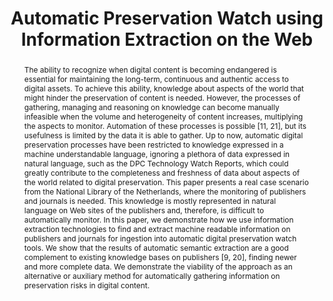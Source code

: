 ---
abstract: The ability to recognize when digital content is becoming endangered is
  essential for maintaining the long-term, continuous and authentic access to digital
  assets. To achieve this ability, knowledge about aspects of the world that might
  hinder the preservation of content is needed. However, the processes of gathering,
  managing and reasoning on knowledge can become manually infeasible when the volume
  and heterogeneity of content increases, multiplying the aspects to monitor. Automation
  of these processes is possible [11, 21], but its usefulness is limited by the data
  it is able to gather. Up to now, automatic digital preservation processes have been
  restricted to knowledge expressed in a machine understandable language, ignoring
  a plethora of data expressed in natural language, such as the DPC Technology Watch
  Reports, which could greatly contribute to the completeness and freshness of data
  about aspects of the world related to digital preservation. This paper presents
  a real case scenario from the National Library of the Netherlands, where the monitoring
  of publishers and journals is needed. This knowledge is mostly represented in natural
  language on Web sites of the publishers and, therefore, is difficult to automatically
  monitor. In this paper, we demonstrate how we use information extraction technologies
  to find and extract machine readable information on publishers and journals for
  ingestion into automatic digital preservation watch tools. We show that the results
  of automatic semantic extraction are a good complement to existing knowledge bases
  on publishers [9, 20], finding newer and more complete data. We demonstrate the
  viability of the approach as an alternative or auxiliary method for automatically
  gathering information on preservation risks in digital content.
creators:
- Luís Faria
- Alan Akbik
- Barbara Sierman
- Marcel Ras
- Miguel Ferreira
- José Carlos Ramalho
date: null
document_url: https://services.phaidra.univie.ac.at/api/object/o:377390/download
grand_parent: iPRES
institutions: []
keywords:
- digital preservation
- monitoring
- watch
- natural language
- information extraction
- lisbon
landing_page_url: https://phaidra.univie.ac.at/o:377390
language: eng
layout: publication
license: CC BY-SA 2.0 AT
notes_url: null
parent: iPRES 2013
publication_type: paper
size: 227721
slides_url: null
source_name: iPRES
stream_url: null
title: Automatic Preservation Watch using Information Extraction on the Web
year: 2013
---
